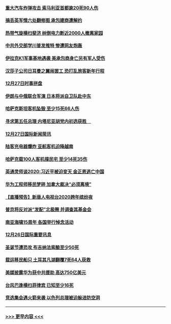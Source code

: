 #### [重大汽车炸弹攻击 索马利亚首都逾20死90人伤](../pages/prog202/a102739413.md?t=12281822) 
#### [搞丢英军情六处翻修图 承包建商遭解约](../pages/prog202/a102739401.md?t=12281822) 
#### [热带气旋横扫斐济 树倒电力断近2000人撤离家园](../pages/prog202/a102739251.md?t=12281822) 
#### [中共外交部学川普发推特 惨遭网友炮轰](../pages/prog202/a102739216.md?t=12281822) 
#### [伊拉克K1军事基地遇袭 美承包商身亡另有军人受伤](../pages/prog202/a102739183.md?t=12281822) 
#### [汉莎子公司日耳曼之翼闹罢工 恐打乱旅客新年行程](../pages/prog202/a102739172.md?t=12281822) 
#### [12月27日时事拼盘](../pages/prog202/a102738992.md?t=12281822) 
#### [伊朗与中俄联合军演 日本将派自卫队赴中东](../pages/prog202/a102738823.md?t=12281822) 
#### [哈萨克斯坦客机坠毁 至少15死66人伤](../pages/prog202/a102738606.md?t=12281822) 
#### [寻求第五任总理 内塔尼亚胡党内初选获胜　](../pages/prog202/a102738772.md?t=12281822) 
#### [12月27日国际新闻简讯](../pages/prog202/a102738604.md?t=12281822) 
#### [陆客充电器爆炸 亚航客机迫降越南](../pages/prog202/a102738530.md?t=12281822) 
#### [哈萨克载100人客机撞民宅 至少14死35伤](../pages/prog202/a102738485.md?t=12281822) 
#### [英通灵师谈2020:习近平被迫变天 金正恩逃亡中国](../pages/prog202/a102738340.md?t=12281822) 
#### [华为工程师移民梦碎 加拿大裁决“必须离境”](../pages/prog202/a102738306.md?t=12281822) 
#### [【直播预告】新唐人电视台2020跨年缤纷夜](../pages/prog202/a102738273.md?t=12281822) 
#### [普京将反对派“发配”北极圈 并调查其基金会](../pages/prog202/a102738056.md?t=12281822) 
#### [南亚海啸15周年 各国举行悼念活动](../pages/prog202/a102738043.md?t=12281822) 
#### [12月26日国际重要讯息](../pages/prog202/a102737872.md?t=12281822) 
#### [圣诞节遭恐攻 布吉纳法索酿至少50死](../pages/prog202/a102737869.md?t=12281822) 
#### [载运移民船只 土耳其凡湖翻覆7死64人获救](../pages/prog202/a102737839.md?t=12281822) 
#### [美媒披露华为获中共援助 高达750亿美元](../pages/prog202/a102737744.md?t=12281822) 
#### [台风巴逢横扫菲律宾 已知至少16死](../pages/prog202/a102737673.md?t=12281822) 
#### [竞选集会遇火箭来袭 以色列总理被迫躲进防空洞](../pages/prog202/a102737659.md?t=12281822) 

----
#### [ >>> 更早内容 <<< ](../indexes/prog202-earlier.md)
